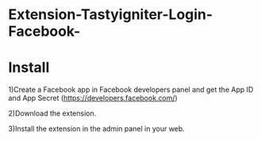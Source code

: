 # Extension-Tastyigniter-Login-Facebook-
# Install
1)Create a Facebook app in Facebook developers panel and get the App ID and App Secret (https://developers.facebook.com/)

2)Download the extension.

3)Install the extension in the admin panel in your web.

